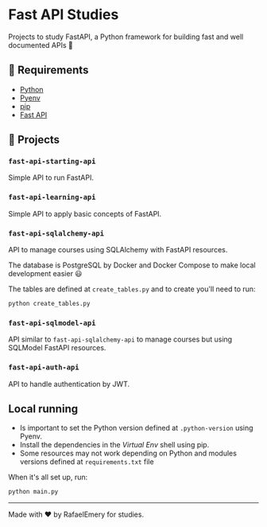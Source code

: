# Fast API Studies

Projects to study FastAPI, a Python framework for building fast and well documented APIs :rocket:

## :key: Requirements

- [Python](https://www.python.org/downloads/)
- [Pyenv](https://github.com/pyenv/pyenv) 
- [pip](https://pip.pypa.io/en/stable/installation/)
- [Fast API](https://fastapi.tiangolo.com/tutorial/)

## :open_file_folder: Projects

### `fast-api-starting-api`

Simple API to run FastAPI.

### `fast-api-learning-api`

Simple API to apply basic concepts of FastAPI.

### `fast-api-sqlalchemy-api`

API to manage courses using SQLAlchemy with FastAPI resources.

The database is PostgreSQL by Docker and Docker Compose to make local development easier :smiley:

The tables are defined at `create_tables.py` and to create you'll need to run:

```bash
python create_tables.py
```

### `fast-api-sqlmodel-api`

API similar to `fast-api-sqlalchemy-api` to manage courses but using SQLModel FastAPI resources.

### `fast-api-auth-api`

API to handle authentication by JWT.

## Local running

- Is important to set the Python version defined at `.python-version` using Pyenv.
- Install the dependencies in the *Virtual Env* shell using pip.
- Some resources may not work depending on Python and modules versions defined at `requirements.txt` file

When it's all set up, run:

```bash
python main.py
```

---
Made with :heart: by RafaelEmery for studies.
